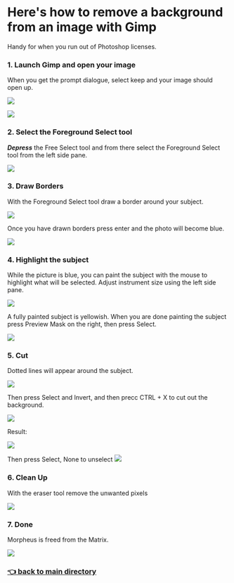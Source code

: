 # Here's how to remove a background from an image with Gimp

Handy for when you run out of Photoshop licenses.

### 1. Launch Gimp and open your image

When you get the prompt dialogue, select keep and your image should open up.

![](keep.jpeg)

![](morpheus.jpeg)

### 2. Select the Foreground Select tool

**_Depress_** the Free Select tool and from there select the Foreground Select tool from the left side pane.

![](foreground-select.jpeg)

### 3. Draw Borders

With the Foreground Select tool draw a border around your subject.

![](border.jpeg)

Once you have drawn borders press enter and the photo will become blue.

![](blue.jpeg)

### 4. Highlight the subject

While the picture is blue, you can paint the subject with the mouse to highlight what will be selected. Adjust instrument size using the left side pane.

![](yellow.jpeg)

A fully painted subject is yellowish. When you are done painting the subject press Preview Mask on the right, then press Select.

![](full-paint.jpeg)

### 5. Cut

Dotted lines will appear around the subject.

![](dotted-lines.jpeg)

Then press Select and Invert, and then precc CTRL + X to cut out the background.

![](invert.jpeg)

Result:

![](almost-done.jpeg)

Then press Select, None to unselect
![](none.jpeg)

### 6. Clean Up

With the eraser tool remove the unwanted pixels

![](eraser.jpeg)

### 7. Done

Morpheus is freed from the Matrix.

![](done.jpeg)

### [:point_left: back to main directory](https://github.com/Mike-ops273/sysadmin#remove_background-point_right)
